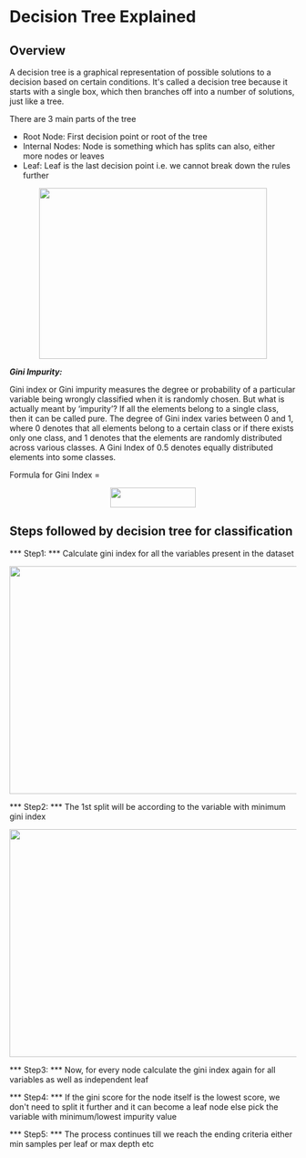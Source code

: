 # Decision Tree Explained

## Overview

A decision tree is a graphical representation of possible solutions to a decision based on certain conditions. It's called a decision tree because it starts with a single box, which then branches off into a number of solutions, just like a tree.

There are 3 main parts of the tree
- Root Node: First decision point or root of the tree
- Internal Nodes: Node is something which has splits can also, either more nodes or leaves
- Leaf: Leaf is the last decision point i.e. we cannot break down the rules further

<p align="center">
<img src=https://github.com/amit-raj-repo/Data-Science-Python/blob/master/Machine%20Learning/Resources/DT-1.png width=400 height=300>
</p>

***Gini Impurity:***

Gini index or Gini impurity measures the degree or probability of a particular variable being wrongly classified when it is randomly chosen. But what is actually meant by ‘impurity’? If all the elements belong to a single class, then it can be called pure. The degree of Gini index varies between 0 and 1, where 0 denotes that all elements belong to a certain class or if there exists only one class, and 1 denotes that the elements are randomly distributed across various classes. A Gini Index of 0.5 denotes equally distributed elements into some classes.

Formula for Gini Index =
<p align="center">
  <img width="150" height="35" src="https://d1rwhvwstyk9gu.cloudfront.net/2019/04/Giniform-300x68.png">
</p>

## Steps followed by decision tree for classification

*** Step1: *** Calculate gini index for all the variables present in the dataset

<img width="700" height="400" src="https://github.com/amit-raj-repo/Data-Science-Python/blob/master/Machine%20Learning/Resources/DT-2.png">

*** Step2: *** The 1st split will be according to the variable with minimum gini index

<img width="800" height="400" src="https://github.com/amit-raj-repo/Data-Science-Python/blob/master/Machine%20Learning/Resources/DT-3.png">

*** Step3: *** Now, for every node calculate the gini index again for all variables as well as independent leaf

*** Step4: *** If the gini score for the node itself is the lowest score, we don't need to split it further and it can become a leaf node else pick the variable with minimum/lowest impurity value

*** Step5: *** The process continues till we reach the ending criteria either min samples per leaf or max depth etc
